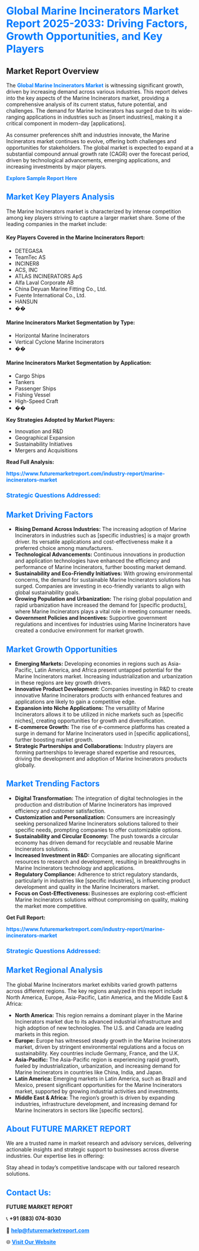 <h1 style="color: #007BFF;">Global Marine Incinerators Market Report 2025-2033: Driving Factors, Growth Opportunities, and Key Players</h1>

<section id="overview">
<h2>Market Report Overview</h2>
<p>The <a href="https://www.futuremarketreport.com/industry-report/marine-incinerators-market" style="color: #007BFF; text-decoration: none;"><strong>Global Marine Incinerators Market</strong></a> is witnessing significant growth, driven by increasing demand across various industries. This report delves into the key aspects of the Marine Incinerators market, providing a comprehensive analysis of its current status, future potential, and challenges. The demand for Marine Incinerators has surged due to its wide-ranging applications in industries such as [insert industries], making it a critical component in modern-day [applications].</p>
<p>As consumer preferences shift and industries innovate, the Marine Incinerators market continues to evolve, offering both challenges and opportunities for stakeholders. The global market is expected to expand at a substantial compound annual growth rate (CAGR) over the forecast period, driven by technological advancements, emerging applications, and increasing investments by major players.</p>
</section>

<section id="overview">
<p><a href="https://www.futuremarketreport.com/request-sample/reportId=118305" style="color: #007BFF; text-decoration: none;"><strong>Explore Sample Report Here</strong></a></p>
</section>

<section id="key-players">
<h2 style="color: #007BFF;">Market Key Players Analysis</h2>
<p>The Marine Incinerators market is characterized by intense competition among key players striving to capture a larger market share. Some of the leading companies in the market include:</p>
<h4>Key Players Covered in the Marine Incinerators Report:</h4>
<ul><li>DETEGASA</li><li>TeamTec AS</li><li>INCINER8</li><li>ACS, INC</li><li>ATLAS INCINERATORS ApS</li><li>Alfa Laval Corporate AB</li><li>China Deyuan Marine Fitting Co., Ltd.</li><li>Fuente International Co., Ltd.</li><li>HANSUN</li><li>��</li></ul>
<h4>Marine Incinerators Market Segmentation by Type:</h4>
<ul><li>Horizontal Marine Incinerators</li><li>Vertical Cyclone Marine Incinerators</li><li>��</li></ul>

<h4>Marine Incinerators Market Segmentation by Application:</h4>
<ul><li>Cargo Ships</li><li>Tankers</li><li>Passenger Ships</li><li>Fishing Vessel</li><li>High-Speed Craft</li><li>��</li></ul>
<p><strong>Key Strategies Adopted by Market Players:</strong></p>
<ul>
<li>Innovation and R&D</li>
<li>Geographical Expansion</li>
<li>Sustainability Initiatives</li>
<li>Mergers and Acquisitions</li>
</ul>
</section>

<section>
<p><strong>Read Full Analysis: </strong></p><a href="https://www.futuremarketreport.com/industry-report/marine-incinerators-market" style="color: #007BFF; text-decoration: none;"><strong>https://www.futuremarketreport.com/industry-report/marine-incinerators-market</strong></a>
<h3 style="color: #007BFF;">Strategic Questions Addressed:</h3>
</section>

<section id="driving-factors">
<h2 style="color: #007BFF;">Market Driving Factors</h2>
<ul>
<li><strong>Rising Demand Across Industries:</strong> The increasing adoption of Marine Incinerators in industries such as [specific industries] is a major growth driver. Its versatile applications and cost-effectiveness make it a preferred choice among manufacturers.</li>
<li><strong>Technological Advancements:</strong> Continuous innovations in production and application technologies have enhanced the efficiency and performance of Marine Incinerators, further boosting market demand.</li>
<li><strong>Sustainability and Eco-Friendly Initiatives:</strong> With growing environmental concerns, the demand for sustainable Marine Incinerators solutions has surged. Companies are investing in eco-friendly variants to align with global sustainability goals.</li>
<li><strong>Growing Population and Urbanization:</strong> The rising global population and rapid urbanization have increased the demand for [specific products], where Marine Incinerators plays a vital role in meeting consumer needs.</li>
<li><strong>Government Policies and Incentives:</strong> Supportive government regulations and incentives for industries using Marine Incinerators have created a conducive environment for market growth.</li>
</ul>
</section>

<section id="growth-opportunities">
<h2 style="color: #007BFF;">Market Growth Opportunities</h2>
<ul>
<li><strong>Emerging Markets:</strong> Developing economies in regions such as Asia-Pacific, Latin America, and Africa present untapped potential for the Marine Incinerators market. Increasing industrialization and urbanization in these regions are key growth drivers.</li>
<li><strong>Innovative Product Development:</strong> Companies investing in R&D to create innovative Marine Incinerators products with enhanced features and applications are likely to gain a competitive edge.</li>
<li><strong>Expansion into Niche Applications:</strong> The versatility of Marine Incinerators allows it to be utilized in niche markets such as [specific niches], creating opportunities for growth and diversification.</li>
<li><strong>E-commerce Growth:</strong> The rise of e-commerce platforms has created a surge in demand for Marine Incinerators used in [specific applications], further boosting market growth.</li>
<li><strong>Strategic Partnerships and Collaborations:</strong> Industry players are forming partnerships to leverage shared expertise and resources, driving the development and adoption of Marine Incinerators products globally.</li>
</ul>
</section>

<section id="trending-factors">
<h2 style="color: #007BFF;">Market Trending Factors</h2>
<ul>
<li><strong>Digital Transformation:</strong> The integration of digital technologies in the production and distribution of Marine Incinerators has improved efficiency and customer satisfaction.</li>
<li><strong>Customization and Personalization:</strong> Consumers are increasingly seeking personalized Marine Incinerators solutions tailored to their specific needs, prompting companies to offer customizable options.</li>
<li><strong>Sustainability and Circular Economy:</strong> The push towards a circular economy has driven demand for recyclable and reusable Marine Incinerators solutions.</li>
<li><strong>Increased Investment in R&D:</strong> Companies are allocating significant resources to research and development, resulting in breakthroughs in Marine Incinerators technology and applications.</li>
<li><strong>Regulatory Compliance:</strong> Adherence to strict regulatory standards, particularly in industries like [specific industries], is influencing product development and quality in the Marine Incinerators market.</li>
<li><strong>Focus on Cost-Effectiveness:</strong> Businesses are exploring cost-efficient Marine Incinerators solutions without compromising on quality, making the market more competitive.</li>
</ul>
</section>

<section>
<p><strong>Get Full Report: </strong></p><a href="https://www.futuremarketreport.com/industry-report/marine-incinerators-market" style="color: #007BFF; text-decoration: none;"><strong>https://www.futuremarketreport.com/industry-report/marine-incinerators-market</strong></a>
<h3 style="color: #007BFF;">Strategic Questions Addressed:</h3>
</section>


<section id="regional-analysis">
<h2 style="color: #007BFF;">Market Regional Analysis</h2>
<p>The global Marine Incinerators market exhibits varied growth patterns across different regions. The key regions analyzed in this report include North America, Europe, Asia-Pacific, Latin America, and the Middle East & Africa:</p>
<ul>
<li><strong>North America:</strong> This region remains a dominant player in the Marine Incinerators market due to its advanced industrial infrastructure and high adoption of new technologies. The U.S. and Canada are leading markets in this region.</li>
<li><strong>Europe:</strong> Europe has witnessed steady growth in the Marine Incinerators market, driven by stringent environmental regulations and a focus on sustainability. Key countries include Germany, France, and the U.K.</li>
<li><strong>Asia-Pacific:</strong> The Asia-Pacific region is experiencing rapid growth, fueled by industrialization, urbanization, and increasing demand for Marine Incinerators in countries like China, India, and Japan.</li>
<li><strong>Latin America:</strong> Emerging markets in Latin America, such as Brazil and Mexico, present significant opportunities for the Marine Incinerators market, supported by growing industrial activities and investments.</li>
<li><strong>Middle East & Africa:</strong> The region’s growth is driven by expanding industries, infrastructure development, and increasing demand for Marine Incinerators in sectors like [specific sectors].</li>
</ul>
</section>

<footer>
<h2 style="color: #007BFF;">About FUTURE MARKET REPORT</h2>
<p>We are a trusted name in market research and advisory services, delivering actionable insights and strategic support to businesses across diverse industries. Our expertise lies in offering:</p>

<p>Stay ahead in today’s competitive landscape with our tailored research solutions.</p>

<h2 style="color: #007BFF;">Contact Us:</h2>
<p><strong>FUTURE MARKET REPORT</strong></p>
<p>📞 <strong>+91 (883) 074-8030</strong></p>
<p>📧 <strong><a href="mailto:help@futuremarketreport.com" style="color: #007BFF;">help@futuremarketreport.com</a></strong></p>
<p>🌐 <strong><a href="https://www.futuremarketreport.com/" style="color: #007BFF;">Visit Our Website</a></strong></p>
</footer>